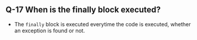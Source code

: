 ## Q-17 When is the finally block executed?

- The `finally` block is executed everytime the code is executed, whether an exception is found or not.